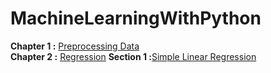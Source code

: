# MachineLearningWithPython
**Chapter 1 :** [Preprocessing Data](https://github.com/bansalrishi/MachineLearningWithPython/blob/master/01.%20Data%20Pre-Processing.ipynb)  
**Chapter 2 :** [Regression]()
    **Section 1 :**[Simple Linear Regression](https://github.com/bansalrishi/MachineLearningWithPython/blob/master/02.%20Regression.ipynb)
